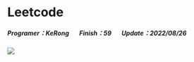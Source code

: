 # Leetcode
##### Programer：KeRong &nbsp;&nbsp;&nbsp;&nbsp;&nbsp;&nbsp;Finish：59 &nbsp;&nbsp;&nbsp;&nbsp;&nbsp;&nbsp;Update：2022/08/26
![](https://i.imgur.com/71zVY4U.gif)
